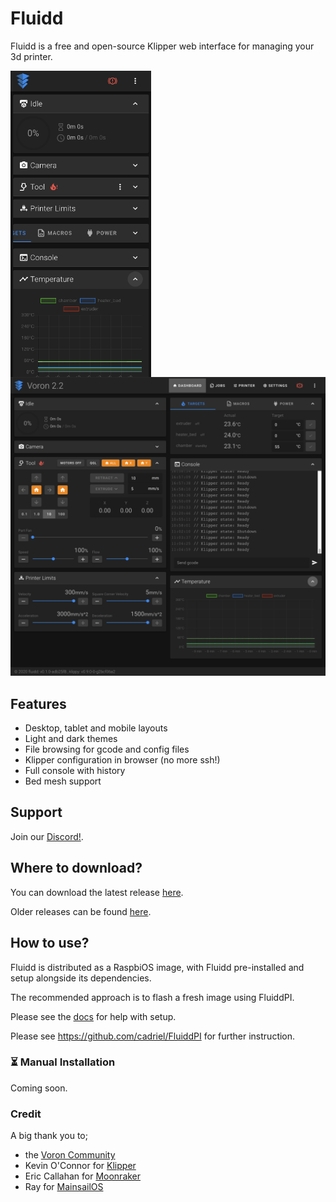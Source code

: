 # Fluidd
Fluidd is a free and open-source Klipper web interface for managing your 3d printer.

<img align="left" width="225" src="https://raw.githubusercontent.com/cadriel/fluidd/develop/.github/images/ReadyMobile.png">
<img width="550" src="https://raw.githubusercontent.com/cadriel/fluidd/develop/.github/images/Ready.png">

## Features
- Desktop, tablet and mobile layouts
- Light and dark themes
- File browsing for gcode and config files
- Klipper configuration in browser (no more ssh!)
- Full console with history
- Bed mesh support

## Support
Join our [Discord!](https://discord.gg/GZ3D5tqfcF).

## Where to download?
You can download the latest release [here](https://github.com/cadriel/fluidd/releases/latest).

Older releases can be found [here](https://github.com/cadriel/fluidd/releases).


## How to use?
Fluidd is distributed as a RaspbiOS image, with Fluidd pre-installed and setup alongside its dependencies.

The recommended approach is to flash a fresh image using FluiddPI.

Please see the [docs](/docs/README.md) for help with setup.

Please see https://github.com/cadriel/FluiddPI for further instruction.

### ⏳ Manual Installation
Coming soon.

### Credit
A big thank you to;
- the [Voron Community](http://vorondesign.com/)
- Kevin O'Connor for [Klipper](https://github.com/KevinOConnor/klipper)
- Eric Callahan for [Moonraker](https://github.com/Arksine/moonraker)
- Ray for [MainsailOS](https://github.com/raymondh2/MainsailOS)
